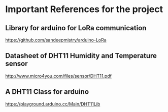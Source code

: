 # Important References for the project

## Library for arduino for LoRa communication
https://github.com/sandeepmistry/arduino-LoRa

## Datasheet of DHT11 Humidity and Temperature sensor
http://www.micro4you.com/files/sensor/DHT11.pdf

## A DHT11 Class for arduino
https://playground.arduino.cc/Main/DHT11Lib
